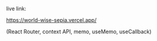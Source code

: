 live link:

https://world-wise-sepia.vercel.app/

 (React Router, context API, memo, useMemo, useCallback)

